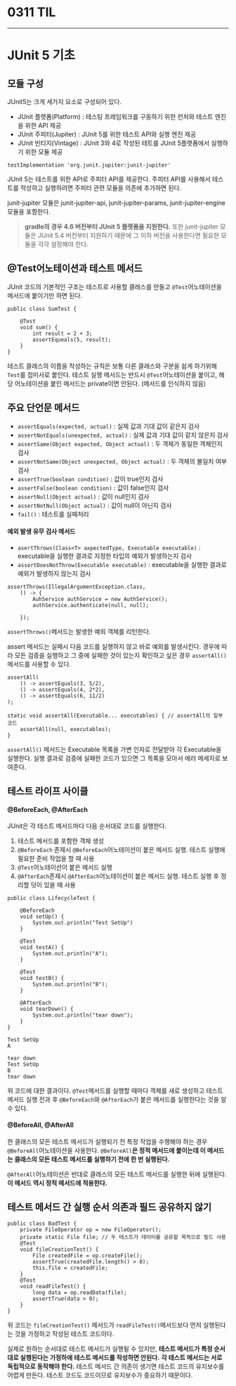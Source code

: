 # 0311 TIL

---
# JUnit 5 기초
## 모듈 구성

JUnit5는 크게 세가지 요소로 구성되어 있다.
- JUnit 플랫폼(Platform) : 테스팅 프레임워크를 구동하기 위한 런처와 테스트 엔진을 위한 API 제공
- JUnit 주피터(Jupiter) : JUnit 5를 위한 테스트 API와 실행 엔진 제공
- JUnit 빈티지(Vintage) : JUnit 3와 4로 작성된 테트를 JUnit 5플랫폼에서 실행하기 위한 모듈 제공

```
testImplementation 'org.junit.jupiter:junit-jupiter'
```

JUnit 5는 테스트를 위한 API로 주피터 API를 제공한다. 주피터 API를 사용해서 테스트를 작성하고 실행하려면 주피터 관련 모듈을 의존에 추가하면 된다.

junit-jupiter 모듈은 junit-jupiter-api, junit-jupiter-params, junit-jupiter-engine 모듈을 포함한다.

> **gradle의 경우 4.6 버전부터 JUnit 5 플랫폼을 지원한다.** 또한 junit-jupiter 모듈은 JUnit 5.4 버전부터 지원하기 때문에 그 이하 버전을 사용한다면 필요한 모듈을 각각 설정해야 한다.


## @Test어노테이션과 테스트 메서드

JUnit 코드의 기본적인 구조는 테스트로 사용할 클래스를 만들고 `@Test`어노테이션을 메서드에 붙이기만 하면 된다.

```
public class SumTest {

	@Test
	void sum() {
		int result = 2 + 3;
		assertEqueals(5, result);
	}
}
```

테스트 클래스의 이름을 작성하는 규칙은 보통 다른 클래스와 구분을 쉽게 하기위해 `Test`를 접미사로 붙인다. 테스트 실행 메서드는 반드시 `@Test`어노테이션을 붙이고, 해당 어노테이션을 붙인 메서드는 private이면 안된다. (메서드를 인식하지 않음)

## 주요 단언문 메서드

- `assertEquals(expected, actual)` : 실제 값과 기대 값이 같은지 검사
- `assertNotEquals(unexpected, actual)` : 실제 값과 기대 값이 같지 않은지 검사
- `assertSame(Object expected, Object actual)` : 두 객체가 동일한 객체인지 검사
- `assertNotSame(Object unexpected, Object actual)` : 두 객체의 불일치 여부 검사
- `assertTrue(boolean condition)` : 값이 true인지 검사
- `assertFalse(boolean condition)` : 값이 false인지 검사
- `assertNull(Object actual)` : 값이 null인지 검사
- `assertNotNull(Object actual)` : 값이 null이 아닌지 검사
- `fail()` : 테스트를 실패처리

#### 예외 발생 유무 검사 메서드
- `asertThrows(Class<T> axpectedType, Executable executable)` : executable을 실행한 결과로 지정한 타입의 예외가 발생하는지 검사
- `assertDoesNotThrow(Executable executable)` : executable을 실행한 결과로 예외가 발생하지 않는지 검사

```
assertThrows(IllegalArgumentException.class,
	() -> {
		AuhService authService = new AuthService();
		authService.authenticate(null, null);
	
	});
```

`assertThrows()`메서드는 발생한 예외 객체를 리턴한다.

assert 메서드는 실패시 다음 코드를 실행하지 않고 바로 예외를 발생시킨다. 경우에 따라 모든 검증을 실행하고 그 중에 실패한 것이 있는지 확인하고 싶은 경우 `assertAll()`메서드를 사용할 수 있다.

```
assertAll(
	() -> assertEquals(3, 5/2),
	() -> assertEquals(4, 2*2),
	() -> assertEquals(6, 11/2)
);
```

```
static void assertAll(Executable... executables) { // assertAll의 일부 코드  
    assertAll(null, executables);  
}
```

`assertAll()` 메서드는 Executable 목록을 가변 인자로 전달받아 각 Executable을 실행한다.
실행 결과로 검증에 실패한 코드가 있으면 그 목록을 모아서 에러 메세지로 보여준다.

## 테스트 라이프 사이클

#### @BeforeEach, @AfterEach
JUnit은 각 테스트 메서드마다 다음 순서대로 코드를 실행한다.

1. 테스트 메서드를 포함한 객체 생성
2. `@BeforeEach` 존재시 `@BeforeEach`어노테이션이 붙은 메서드 실행. 테스트 실행에 필요한 준비 작업을 할 때 사용
3. `@Test`어노테이션이 붙은 메서드 실행
4. `@AfterEach`존재시 `@AfterEach`어노테이션이 붙은 메서드 실행. 테스트 실행 후 정리할 덧이 있을 때 사용

```
public class LifecycleTest {

	@BeforeEach
	void setUp() {
		System.out.println("Test SetUp")
	}

	@Test
	void testA() {
		System.out.println("A");
	}
	
	@Test
	void testB() {
		System.out.println("B");
	}

	@AfterEach
	void tearDown() {
		System.out.println("tear down");
	}
}
```

```
Test SetUp
A

tear down
Test SetUp
B
tear down
```

위 코드에 대한 결과이다. `@Test`메서드를 실행할 때마다 객체를 새로 생성하고 테스트 메서드 실행 전과 후 `@BeforeEach`와 `@AfterEach`가 붙은 메서드를 실행한다는 것을 알 수 있다.

#### @BeforeAll, @AfterAll

한 클래스의 모든 테스트 메서드가 실행되기 전 특정 작업을 수행해야 하는 경우 `@BeforeAll`어노테이션을 사용한다. `@BeforeAll`**은 정적 메서드에 붙이는데 이 메서드는 클래스의 모든 테스트 메서드를 실행하기 전에 한 번 실행된다.**

`@AfterAll`어노테이션은 반대로 클래스의 모든 테스트 메서드를 실행한 뒤에 실행된다. **이 메서드 역시 정적 메서드에 적용한다.**


## 테스트 메서드 간 실행 순서 의존과 필드 공유하지 않기

```
public class BadTest {  
    private FileOperator op = new FileOperator();  
    private static File file; // 두 테스트가 데이터를 공유할 목적으로 필드 사용  
    @Test  
    void fileCreationTest() {  
        File createdFile = op.createFile();  
        assertTrue(createdFile.length() > 0);  
        this.file = createdFile;  
    }  
    @Test  
    void readFileTest() {  
        long data = op.readData(file);  
        assertTrue(data > 0);  
    }  
}
```

위 코드는 `fileCreationTest()` 메서드가 `readFileTest()`메서드보다 먼저 실행된다는 것을 가정하고 작성된 테스트 코드이다.

실제로 원하는 순서대로 테스트 메서드가 실행될 수 있지만, **테스트 메서드가 특정 순서대로 실행된다는 가정하에 테스트 메서드를 작성하면 안된다.**
**각 테스트 메서드는 서로 독립적으로 동작해야 한다.** 테스트 메서드 간 의존이 생기면 테스트 코드의 유지보수를 어렵게 만든다. 테스트 코드도 코드이므로 유지보수가 중요하기 때문이다.
